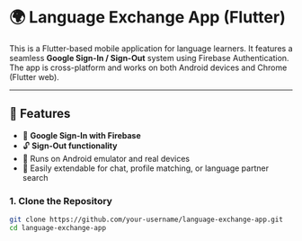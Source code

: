 # 🌍 Language Exchange App (Flutter)

This is a Flutter-based mobile application for language learners. It features a seamless **Google Sign-In / Sign-Out** system using Firebase Authentication. The app is cross-platform and works on both Android devices and Chrome (Flutter web).

---

## 🚀 Features

- 🔐 **Google Sign-In with Firebase**
- 🔓 **Sign-Out functionality**
- 📱 Runs on Android emulator and real devices
- 🧪 Easily extendable for chat, profile matching, or language partner search

### 1. Clone the Repository

```bash
git clone https://github.com/your-username/language-exchange-app.git
cd language-exchange-app
